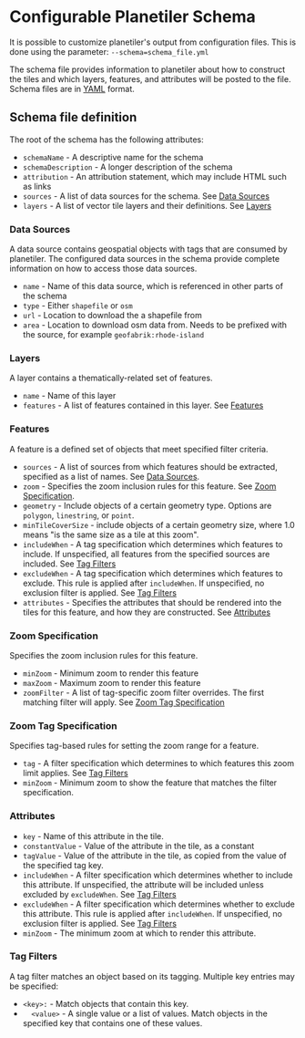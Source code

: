 # Configurable Planetiler Schema

It is possible to customize planetiler's output from configuration files.  This is done using the parameter:
`--schema=schema_file.yml`

The schema file provides information to planetiler about how to construct the tiles and which layers, features, and attributes will be posted to the file.  Schema files are in [YAML](https://yaml.org) format.

## Schema file definition

The root of the schema has the following attributes:
* `schemaName` - A descriptive name for the schema
* `schemaDescription` - A longer description of the schema
* `attribution` - An attribution statement, which may include HTML such as links
* `sources` - A list of data sources for the schema.  See [Data Sources](#data-sources)
* `layers` - A list of vector tile layers and their definitions.  See [Layers](#layers)

### Data Sources

A data source contains geospatial objects with tags that are consumed by planetiler.  The configured data sources in the schema provide complete information on how to access those data sources.
* `name` - Name of this data source, which is referenced in other parts of the schema
* `type` - Either `shapefile` or `osm`
* `url` - Location to download the a shapefile from
* `area` - Location to download osm data from.  Needs to be prefixed with the source, for example `geofabrik:rhode-island`

### Layers

A layer contains a thematically-related set of features.
* `name` - Name of this layer
* `features` - A list of features contained in this layer.  See [Features](#features)

### Features

A feature is a defined set of objects that meet specified filter criteria.
* `sources` - A list of sources from which features should be extracted, specified as a list of names.  See [Data Sources](#data-sources).
* `zoom` - Specifies the zoom inclusion rules for this feature.  See [Zoom Specification](#zoom-specification).
* `geometry` - Include objects of a certain geometry type.  Options are `polygon`, `linestring`, or `point`.
* `minTileCoverSize` - include objects of a certain geometry size, where 1.0 means "is the same size as a tile at this zoom".
* `includeWhen` - A tag specification which determines which features to include.  If unspecified, all features from the specified sources are included.  See [Tag Filters](#tag-filters)
* `excludeWhen` - A tag specification which determines which features to exclude.  This rule is applied after `includeWhen`.  If unspecified, no exclusion filter is applied.  See [Tag Filters](#tag-filters)
* `attributes` - Specifies the attributes that should be rendered into the tiles for this feature, and how they are constructed.  See [Attributes](#attributes)

### Zoom Specification

Specifies the zoom inclusion rules for this feature.
* `minZoom` - Minimum zoom to render this feature
* `maxZoom` - Maximum zoom to render this feature
* `zoomFilter` - A list of tag-specific zoom filter overrides.  The first matching filter will apply.  See [Zoom Tag Specification](#zoom-tag-specification)

### Zoom Tag Specification

Specifies tag-based rules for setting the zoom range for a feature.
* `tag` - A filter specification which determines to which features this zoom limit applies.  See [Tag Filters](#tag-filters)
* `minZoom` - Minimum zoom to show the feature that matches the filter specification.

### Attributes

* `key` - Name of this attribute in the tile.
* `constantValue` - Value of the attribute in the tile, as a constant
* `tagValue` - Value of the attribute in the tile, as copied from the value of the specified tag key.
* `includeWhen` - A filter specification which determines whether to include this attribute.  If unspecified, the attribute will be included unless excluded by `excludeWhen`.  See [Tag Filters](#tag-filters)
* `excludeWhen` - A filter specification which determines whether to exclude this attribute.  This rule is applied after `includeWhen`.  If unspecified, no exclusion filter is applied.  See [Tag Filters](#tag-filters)
* `minZoom` - The minimum zoom at which to render this attribute.

### Tag Filters

A tag filter matches an object based on its tagging.  Multiple key entries may be specified:
* `<key>:` - Match objects that contain this key.
* `  <value>` - A single value or a list of values.  Match objects in the specified key that contains one of these values.
